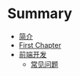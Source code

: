 # Summary

* [简介](README.md)
* [First Chapter](chapter1.md)
* [前端开发](前端开发/README.md)
   * [常见问题](前端开发/常见问题.md)

